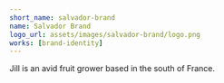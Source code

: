```yaml
---
short_name: salvador-brand
name: Salvador Brand
logo_url: assets/images/salvador-brand/logo.png
works: [brand-identity]
---
```

Jill is an avid fruit grower based in the south of France.